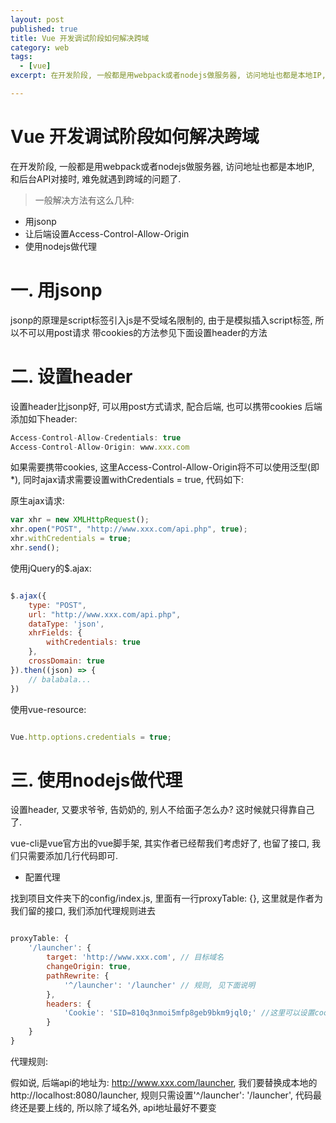 ```yaml
---
layout: post
published: true
title: Vue 开发调试阶段如何解决跨域
category: web
tags: 
  - [vue]
excerpt: 在开发阶段, 一般都是用webpack或者nodejs做服务器, 访问地址也都是本地IP, 和后台API对接时, 难免就遇到跨域的问题了.

---
```



# Vue 开发调试阶段如何解决跨域

在开发阶段, 一般都是用webpack或者nodejs做服务器, 访问地址也都是本地IP, 和后台API对接时, 难免就遇到跨域的问题了.

> 一般解决方法有这么几种:

* 用jsonp
* 让后端设置Access-Control-Allow-Origin
* 使用nodejs做代理


# 一. 用jsonp

jsonp的原理是script标签引入js是不受域名限制的, 由于是模拟插入script标签, 所以不可以用post请求
带cookies的方法参见下面设置header的方法

# 二. 设置header

设置header比jsonp好, 可以用post方式请求, 配合后端, 也可以携带cookies
后端添加如下header:

```javascript
Access-Control-Allow-Credentials: true
Access-Control-Allow-Origin: www.xxx.com

```

如果需要携带cookies, 这里Access-Control-Allow-Origin将不可以使用泛型(即*),
同时ajax请求需要设置withCredentials = true, 代码如下:

原生ajax请求:

```javascript
var xhr = new XMLHttpRequest();
xhr.open("POST", "http://www.xxx.com/api.php", true);
xhr.withCredentials = true;
xhr.send();

```

使用jQuery的$.ajax:

```javascript

$.ajax({
    type: "POST",
    url: "http://www.xxx.com/api.php",
    dataType: 'json',
    xhrFields: {
        withCredentials: true
    },
    crossDomain: true
}).then((json) => {
    // balabala...
})

```

使用vue-resource:

```javascript

Vue.http.options.credentials = true;

```

# 三. 使用nodejs做代理

设置header, 又要求爷爷, 告奶奶的, 别人不给面子怎么办? 这时候就只得靠自己了.

vue-cli是vue官方出的vue脚手架, 其实作者已经帮我们考虑好了, 也留了接口, 我们只需要添加几行代码即可.

* 配置代理

找到项目文件夹下的config/index.js, 里面有一行proxyTable: {}, 这里就是作者为我们留的接口, 我们添加代理规则进去

```javascript

proxyTable: {
    '/launcher': {
        target: 'http://www.xxx.com', // 目标域名
        changeOrigin: true,
        pathRewrite: {
            '^/launcher': '/launcher' // 规则, 见下面说明
        },
        headers: {
            'Cookie': 'SID=810q3nmoi5mfp8geb9bkm9jql0;' //这里可以设置cookies, 也可以不设置
        }
    }
}

```

代理规则:

假如说, 后端api的地址为: http://www.xxx.com/launcher, 我们要替换成本地的http://localhost:8080/launcher, 规则只需设置'^/launcher': '/launcher', 代码最终还是要上线的, 所以除了域名外, api地址最好不要变


